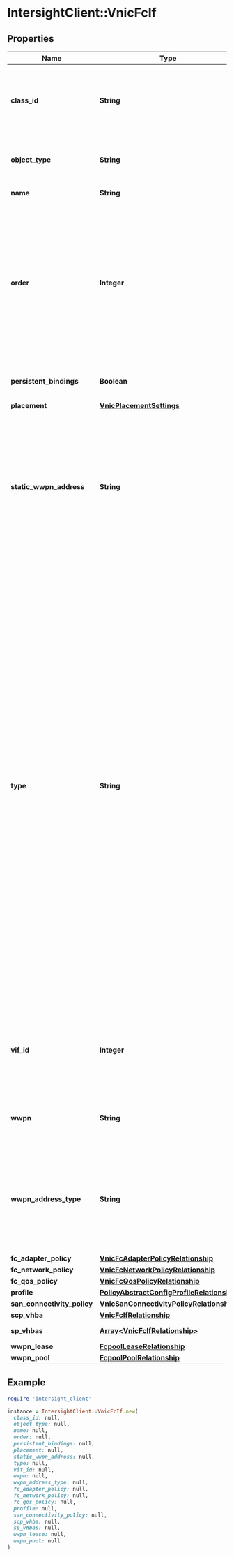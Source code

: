 # IntersightClient::VnicFcIf

## Properties

| Name | Type | Description | Notes |
| ---- | ---- | ----------- | ----- |
| **class_id** | **String** | The fully-qualified name of the instantiated, concrete type. This property is used as a discriminator to identify the type of the payload when marshaling and unmarshaling data. | [default to &#39;vnic.FcIf&#39;] |
| **object_type** | **String** | The fully-qualified name of the instantiated, concrete type. The value should be the same as the &#39;ClassId&#39; property. | [default to &#39;vnic.FcIf&#39;] |
| **name** | **String** | Name of the virtual fibre channel interface. | [optional] |
| **order** | **Integer** | The order in which the virtual interface is brought up. The order assigned to an interface should be unique for all the Ethernet and Fibre-Channel interfaces on each PCI link on a VIC adapter. The maximum value of PCI order is limited by the number of virtual interfaces (Ethernet and Fibre-Channel) on each PCI link on a VIC adapter. All VIC adapters have a single PCI link except VIC 1385 which has two. | [optional] |
| **persistent_bindings** | **Boolean** | Enables retention of LUN ID associations in memory until they are manually cleared. | [optional] |
| **placement** | [**VnicPlacementSettings**](VnicPlacementSettings.md) |  | [optional] |
| **static_wwpn_address** | **String** | The WWPN address must be in hexadecimal format xx:xx:xx:xx:xx:xx:xx:xx. Allowed ranges are 20:00:00:00:00:00:00:00 to 20:FF:FF:FF:FF:FF:FF:FF or from 50:00:00:00:00:00:00:00 to 5F:FF:FF:FF:FF:FF:FF:FF. To ensure uniqueness of WWN&#39;s in the SAN fabric, you are strongly encouraged to use the WWN prefix - 20:00:00:25:B5:xx:xx:xx. | [optional] |
| **type** | **String** | VHBA Type configuration for SAN Connectivity Policy. This configuration is supported only on Cisco VIC 14XX series and higher series of adapters. * &#x60;fc-initiator&#x60; - The default value set for vHBA Type Configuration. Fc-initiator specifies vHBA as a consumer of storage. Enables SCSI commands to transfer data and status information between host and target storage systems. * &#x60;fc-nvme-initiator&#x60; - Fc-nvme-initiator specifies vHBA as a consumer of storage. Enables NVMe-based message commands to transfer data and status information between host and target storage systems. * &#x60;fc-nvme-target&#x60; - Fc-nvme-target specifies vHBA as a provider of storage volumes to initiators. Enables NVMe-based message commands to transfer data and status information between host and target storage systems. Currently tech-preview, only enabled with an asynchronous driver. * &#x60;fc-target&#x60; - Fc-target specifies vHBA as a provider of storage volumes to initiators. Enables SCSI commands to transfer data and status information between host and target storage systems. fc-target is enabled only with an asynchronous driver. | [optional][default to &#39;fc-initiator&#39;] |
| **vif_id** | **Integer** | This should be the same as the channel number of the vfc created on switch in order to set up the data path. The property is applicable only for FI attached servers where a vfc is created on the switch for every vHBA. | [optional][readonly] |
| **wwpn** | **String** | The WWPN address that is assigned to the vHBA based on the wwn pool that has been assigned to the SAN Connectivity Policy. | [optional][readonly] |
| **wwpn_address_type** | **String** | Type of allocation selected to assign a WWPN address to the vhba. * &#x60;POOL&#x60; - The user selects a pool from which the mac/wwn address will be leased for the Virtual Interface. * &#x60;STATIC&#x60; - The user assigns a static mac/wwn address for the Virtual Interface. | [optional][default to &#39;POOL&#39;] |
| **fc_adapter_policy** | [**VnicFcAdapterPolicyRelationship**](VnicFcAdapterPolicyRelationship.md) |  | [optional] |
| **fc_network_policy** | [**VnicFcNetworkPolicyRelationship**](VnicFcNetworkPolicyRelationship.md) |  | [optional] |
| **fc_qos_policy** | [**VnicFcQosPolicyRelationship**](VnicFcQosPolicyRelationship.md) |  | [optional] |
| **profile** | [**PolicyAbstractConfigProfileRelationship**](PolicyAbstractConfigProfileRelationship.md) |  | [optional] |
| **san_connectivity_policy** | [**VnicSanConnectivityPolicyRelationship**](VnicSanConnectivityPolicyRelationship.md) |  | [optional] |
| **scp_vhba** | [**VnicFcIfRelationship**](VnicFcIfRelationship.md) |  | [optional] |
| **sp_vhbas** | [**Array&lt;VnicFcIfRelationship&gt;**](VnicFcIfRelationship.md) | An array of relationships to vnicFcIf resources. | [optional] |
| **wwpn_lease** | [**FcpoolLeaseRelationship**](FcpoolLeaseRelationship.md) |  | [optional] |
| **wwpn_pool** | [**FcpoolPoolRelationship**](FcpoolPoolRelationship.md) |  | [optional] |

## Example

```ruby
require 'intersight_client'

instance = IntersightClient::VnicFcIf.new(
  class_id: null,
  object_type: null,
  name: null,
  order: null,
  persistent_bindings: null,
  placement: null,
  static_wwpn_address: null,
  type: null,
  vif_id: null,
  wwpn: null,
  wwpn_address_type: null,
  fc_adapter_policy: null,
  fc_network_policy: null,
  fc_qos_policy: null,
  profile: null,
  san_connectivity_policy: null,
  scp_vhba: null,
  sp_vhbas: null,
  wwpn_lease: null,
  wwpn_pool: null
)
```

